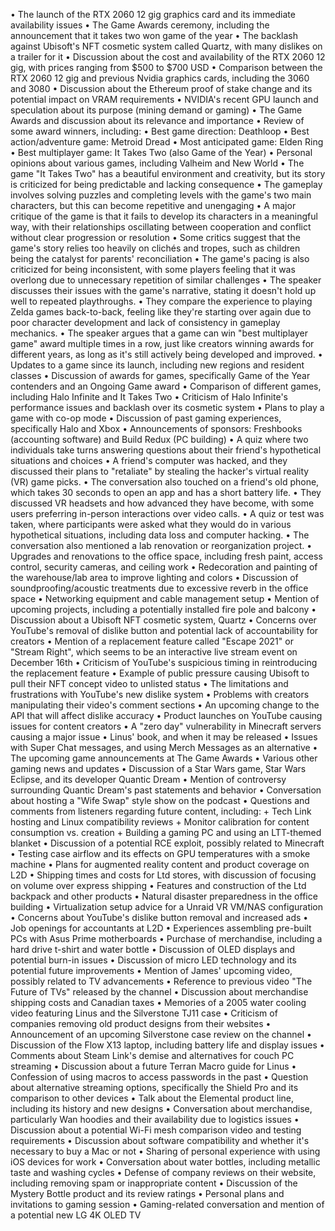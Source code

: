 • The launch of the RTX 2060 12 gig graphics card and its immediate availability issues
• The Game Awards ceremony, including the announcement that it takes two won game of the year
• The backlash against Ubisoft's NFT cosmetic system called Quartz, with many dislikes on a trailer for it
• Discussion about the cost and availability of the RTX 2060 12 gig, with prices ranging from $500 to $700 USD
• Comparison between the RTX 2060 12 gig and previous Nvidia graphics cards, including the 3060 and 3080
• Discussion about the Ethereum proof of stake change and its potential impact on VRAM requirements
• NVIDIA's recent GPU launch and speculation about its purpose (mining demand or gaming)
• The Game Awards and discussion about its relevance and importance
• Review of some award winners, including:
  • Best game direction: Deathloop
  • Best action/adventure game: Metroid Dread
  • Most anticipated game: Elden Ring
  • Best multiplayer game: It Takes Two (also Game of the Year)
• Personal opinions about various games, including Valheim and New World
• The game "It Takes Two" has a beautiful environment and creativity, but its story is criticized for being predictable and lacking consequence
• The gameplay involves solving puzzles and completing levels with the game's two main characters, but this can become repetitive and unengaging
• A major critique of the game is that it fails to develop its characters in a meaningful way, with their relationships oscillating between cooperation and conflict without clear progression or resolution
• Some critics suggest that the game's story relies too heavily on clichés and tropes, such as children being the catalyst for parents' reconciliation
• The game's pacing is also criticized for being inconsistent, with some players feeling that it was overlong due to unnecessary repetition of similar challenges
• The speaker discusses their issues with the game's narrative, stating it doesn't hold up well to repeated playthroughs.
• They compare the experience to playing Zelda games back-to-back, feeling like they're starting over again due to poor character development and lack of consistency in gameplay mechanics.
• The speaker argues that a game can win "best multiplayer game" award multiple times in a row, just like creators winning awards for different years, as long as it's still actively being developed and improved.
• Updates to a game since its launch, including new regions and resident classes
• Discussion of awards for games, specifically Game of the Year contenders and an Ongoing Game award
• Comparison of different games, including Halo Infinite and It Takes Two
• Criticism of Halo Infinite's performance issues and backlash over its cosmetic system
• Plans to play a game with co-op mode
• Discussion of past gaming experiences, specifically Halo and Xbox
• Announcements of sponsors: Freshbooks (accounting software) and Build Redux (PC building)
• A quiz where two individuals take turns answering questions about their friend's hypothetical situations and choices
• A friend's computer was hacked, and they discussed their plans to "retaliate" by stealing the hacker's virtual reality (VR) game picks.
• The conversation also touched on a friend's old phone, which takes 30 seconds to open an app and has a short battery life.
• They discussed VR headsets and how advanced they have become, with some users preferring in-person interactions over video calls.
• A quiz or test was taken, where participants were asked what they would do in various hypothetical situations, including data loss and computer hacking.
• The conversation also mentioned a lab renovation or reorganization project.
• Upgrades and renovations to the office space, including fresh paint, access control, security cameras, and ceiling work
• Redecoration and painting of the warehouse/lab area to improve lighting and colors
• Discussion of soundproofing/acoustic treatments due to excessive reverb in the office space
• Networking equipment and cable management setup
• Mention of upcoming projects, including a potentially installed fire pole and balcony
• Discussion about a Ubisoft NFT cosmetic system, Quartz
• Concerns over YouTube's removal of dislike button and potential lack of accountability for creators
• Mention of a replacement feature called "Escape 2021" or "Stream Right", which seems to be an interactive live stream event on December 16th
• Criticism of YouTube's suspicious timing in reintroducing the replacement feature
• Example of public pressure causing Ubisoft to pull their NFT concept video to unlisted status
• The limitations and frustrations with YouTube's new dislike system
• Problems with creators manipulating their video's comment sections
• An upcoming change to the API that will affect dislike accuracy
• Product launches on YouTube causing issues for content creators
• A "zero day" vulnerability in Minecraft servers causing a major issue
• Linus' book, and when it may be released
• Issues with Super Chat messages, and using Merch Messages as an alternative
• The upcoming game announcements at The Game Awards
• Various other gaming news and updates
• Discussion of a Star Wars game, Star Wars Eclipse, and its developer Quantic Dream
• Mention of controversy surrounding Quantic Dream's past statements and behavior
• Conversation about hosting a "Wife Swap" style show on the podcast
• Questions and comments from listeners regarding future content, including:
	+ Tech Link hosting and Linux compatibility reviews
	+ Monitor calibration for content consumption vs. creation
	+ Building a gaming PC and using an LTT-themed blanket
• Discussion of a potential RCE exploit, possibly related to Minecraft
• Testing case airflow and its effects on GPU temperatures with a smoke machine
• Plans for augmented reality content and product coverage on L2D
• Shipping times and costs for Ltd stores, with discussion of focusing on volume over express shipping
• Features and construction of the Ltd backpack and other products
• Natural disaster preparedness in the office building
• Virtualization setup advice for a Unraid VR VM/NAS configuration
• Concerns about YouTube's dislike button removal and increased ads
• Job openings for accountants at L2D
• Experiences assembling pre-built PCs with Asus Prime motherboards
• Purchase of merchandise, including a hard drive t-shirt and water bottle
• Discussion of OLED displays and potential burn-in issues
• Discussion of micro LED technology and its potential future improvements
• Mention of James' upcoming video, possibly related to TV advancements
• Reference to previous video "The Future of TVs" released by the channel
• Discussion about merchandise shipping costs and Canadian taxes
• Memories of a 2005 water cooling video featuring Linus and the Silverstone TJ11 case
• Criticism of companies removing old product designs from their websites
• Announcement of an upcoming Silverstone case review on the channel
• Discussion of the Flow X13 laptop, including battery life and display issues
• Comments about Steam Link's demise and alternatives for couch PC streaming
• Discussion about a future Terran Macro guide for Linus
• Confession of using macros to access passwords in the past
• Question about alternative streaming options, specifically the Shield Pro and its comparison to other devices
• Talk about the Elemental product line, including its history and new designs
• Conversation about merchandise, particularly Wan hoodies and their availability due to logistics issues
• Discussion about a potential Wi-Fi mesh comparison video and testing requirements
• Discussion about software compatibility and whether it's necessary to buy a Mac or not
• Sharing of personal experience with using iOS devices for work
• Conversation about water bottles, including metallic taste and washing cycles
• Defense of company reviews on their website, including removing spam or inappropriate content
• Discussion of the Mystery Bottle product and its review ratings
• Personal plans and invitations to gaming session
• Gaming-related conversation and mention of a potential new LG 4K OLED TV